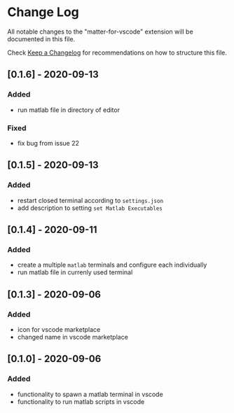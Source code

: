 # Change Log

All notable changes to the "matter-for-vscode" extension will be documented in this file.

Check [Keep a Changelog](http://keepachangelog.com/) for recommendations on how to structure this file.

## [0.1.6] - 2020-09-13

### Added
- run matlab file in directory of editor

### Fixed
- fix bug from issue 22

## [0.1.5] - 2020-09-13

### Added
- restart closed terminal according to `settings.json`
- add description to setting `set Matlab Executables`

## [0.1.4] - 2020-09-11

### Added
- create a multiple `matlab` terminals and configure each individually
- run matlab file in currenly used terminal 

## [0.1.3] - 2020-09-06

### Added
- icon for vscode marketplace
- changed name in vscode marketplace

## [0.1.0] - 2020-09-06

### Added

- functionality to spawn a matlab terminal in vscode
- functionality to run matlab scripts in vscode
